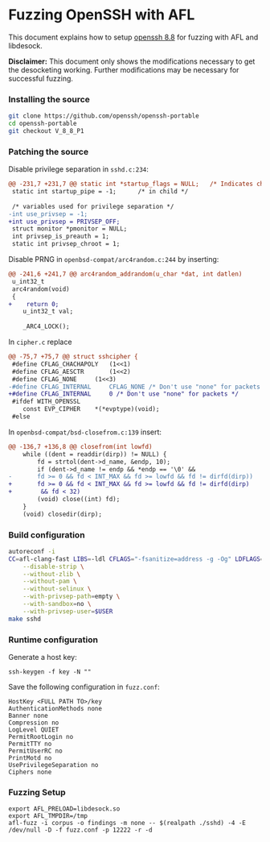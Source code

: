 # Fuzzing OpenSSH with AFL

This document explains how to setup [openssh 8.8](https://www.openssh.com/) for fuzzing
with AFL and libdesock.

__Disclaimer:__ This document only shows the modifications necessary to get the desocketing working.
Further modifications may be necessary for successful fuzzing.

### Installing the source
```sh
git clone https://github.com/openssh/openssh-portable
cd openssh-portable
git checkout V_8_8_P1
```

### Patching the source
Disable privilege separation in `sshd.c:234`:
```diff
@@ -231,7 +231,7 @@ static int *startup_flags = NULL;	/* Indicates child closed listener */
 static int startup_pipe = -1;		/* in child */
 
 /* variables used for privilege separation */
-int use_privsep = -1;
+int use_privsep = PRIVSEP_OFF;
 struct monitor *pmonitor = NULL;
 int privsep_is_preauth = 1;
 static int privsep_chroot = 1;
```

Disable PRNG in `openbsd-compat/arc4random.c:244` by inserting:
```diff
@@ -241,6 +241,7 @@ arc4random_addrandom(u_char *dat, int datlen)
 u_int32_t
 arc4random(void)
 {
+    return 0;
 	u_int32_t val;
 
 	_ARC4_LOCK();
```

In `cipher.c` replace
```diff
@@ -75,7 +75,7 @@ struct sshcipher {
 #define CFLAG_CHACHAPOLY	(1<<1)
 #define CFLAG_AESCTR		(1<<2)
 #define CFLAG_NONE		(1<<3)
-#define CFLAG_INTERNAL		CFLAG_NONE /* Don't use "none" for packets */
+#define CFLAG_INTERNAL		0 /* Don't use "none" for packets */
 #ifdef WITH_OPENSSL
 	const EVP_CIPHER	*(*evptype)(void);
 #else
```

In `openbsd-compat/bsd-closefrom.c:139` insert:
```diff
@@ -136,7 +136,8 @@ closefrom(int lowfd)
 	while ((dent = readdir(dirp)) != NULL) {
 	    fd = strtol(dent->d_name, &endp, 10);
 	    if (dent->d_name != endp && *endp == '\0' &&
-		fd >= 0 && fd < INT_MAX && fd >= lowfd && fd != dirfd(dirp))
+		fd >= 0 && fd < INT_MAX && fd >= lowfd && fd != dirfd(dirp)
+        && fd < 32)
 		(void) close((int) fd);
 	}
 	(void) closedir(dirp);
```

### Build configuration
```sh
autoreconf -i
CC=afl-clang-fast LIBS=-ldl CFLAGS="-fsanitize=address -g -Og" LDFLAGS="-fsanitize=address" ./configure \
    --disable-strip \
    --without-zlib \
    --without-pam \
    --without-selinux \
    --with-privsep-path=empty \
    --with-sandbox=no \
    --with-privsep-user=$USER
make sshd
```

### Runtime configuration
Generate a host key:
```
ssh-keygen -f key -N ""
```

Save the following configuration in `fuzz.conf`:
```
HostKey <FULL PATH TO>/key
AuthenticationMethods none
Banner none
Compression no
LogLevel QUIET
PermitRootLogin no
PermitTTY no
PermitUserRC no
PrintMotd no
UsePrivilegeSeparation no
Ciphers none
```

### Fuzzing Setup
```
export AFL_PRELOAD=libdesock.so
export AFL_TMPDIR=/tmp
afl-fuzz -i corpus -o findings -m none -- $(realpath ./sshd) -4 -E /dev/null -D -f fuzz.conf -p 12222 -r -d
```
